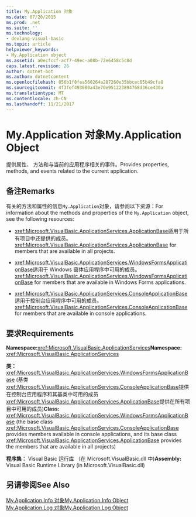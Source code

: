 ```yaml
---
title: My.Application 对象
ms.date: 07/20/2015
ms.prod: .net
ms.suite: ''
ms.technology:
- devlang-visual-basic
ms.topic: article
helpviewer_keywords:
- My.Application object
ms.assetid: a0ecfccf-acf7-49ec-a08b-72e6458c5c8d
caps.latest.revision: 26
author: dotnet-bot
ms.author: dotnetcontent
ms.openlocfilehash: 856b1f8fea560264a287260e35bbcec65b49cfa8
ms.sourcegitcommit: 4f3fef493080a43e70e951223894768d36ce430a
ms.translationtype: MT
ms.contentlocale: zh-CN
ms.lasthandoff: 11/21/2017
---
```

# <a name="myapplication-object"></a><span data-ttu-id="75ad5-102">My.Application 对象</span><span class="sxs-lookup"><span data-stu-id="75ad5-102">My.Application Object</span></span>
<span data-ttu-id="75ad5-103">提供属性、 方法和与当前的应用程序相关的事件。</span><span class="sxs-lookup"><span data-stu-id="75ad5-103">Provides properties, methods, and events related to the current application.</span></span>  
  
## <a name="remarks"></a><span data-ttu-id="75ad5-104">备注</span><span class="sxs-lookup"><span data-stu-id="75ad5-104">Remarks</span></span>  
 <span data-ttu-id="75ad5-105">有关的方法和属性的信息`My.Application`对象，请参阅以下资源：</span><span class="sxs-lookup"><span data-stu-id="75ad5-105">For information about the methods and properties of the `My.Application` object, see the following resources:</span></span>  
  
-   <span data-ttu-id="75ad5-106"><xref:Microsoft.VisualBasic.ApplicationServices.ApplicationBase>适用于所有项目中还提供的成员。</span><span class="sxs-lookup"><span data-stu-id="75ad5-106"><xref:Microsoft.VisualBasic.ApplicationServices.ApplicationBase> for members that are available in all projects.</span></span>  
  
-   <span data-ttu-id="75ad5-107"><xref:Microsoft.VisualBasic.ApplicationServices.WindowsFormsApplicationBase>适用于 Windows 窗体应用程序中可用的成员。</span><span class="sxs-lookup"><span data-stu-id="75ad5-107"><xref:Microsoft.VisualBasic.ApplicationServices.WindowsFormsApplicationBase> for members that are available in Windows Forms applications.</span></span>  
  
-   <span data-ttu-id="75ad5-108"><xref:Microsoft.VisualBasic.ApplicationServices.ConsoleApplicationBase>适用于控制台应用程序中可用的成员。</span><span class="sxs-lookup"><span data-stu-id="75ad5-108"><xref:Microsoft.VisualBasic.ApplicationServices.ConsoleApplicationBase> for members that are available in console applications.</span></span>  
  
## <a name="requirements"></a><span data-ttu-id="75ad5-109">要求</span><span class="sxs-lookup"><span data-stu-id="75ad5-109">Requirements</span></span>  
 <span data-ttu-id="75ad5-110">**Namespace:**<xref:Microsoft.VisualBasic.ApplicationServices></span><span class="sxs-lookup"><span data-stu-id="75ad5-110">**Namespace:** <xref:Microsoft.VisualBasic.ApplicationServices></span></span>  
  
 <span data-ttu-id="75ad5-111">**类：** <xref:Microsoft.VisualBasic.ApplicationServices.WindowsFormsApplicationBase> (基类<xref:Microsoft.VisualBasic.ApplicationServices.ConsoleApplicationBase>提供在控制台应用程序和其基类中可用的成员<xref:Microsoft.VisualBasic.ApplicationServices.ApplicationBase>提供在所有项目中可用的成员)</span><span class="sxs-lookup"><span data-stu-id="75ad5-111">**Class:** <xref:Microsoft.VisualBasic.ApplicationServices.WindowsFormsApplicationBase> (the base class <xref:Microsoft.VisualBasic.ApplicationServices.ConsoleApplicationBase> provides members available in console applications, and its base class <xref:Microsoft.VisualBasic.ApplicationServices.ApplicationBase> provides the members that are available in all projects)</span></span>  
  
 <span data-ttu-id="75ad5-112">**程序集：** Visual Basic 运行库 （在 Microsoft.VisualBasic.dll 中)</span><span class="sxs-lookup"><span data-stu-id="75ad5-112">**Assembly:** Visual Basic Runtime Library (in Microsoft.VisualBasic.dll)</span></span>  
  
## <a name="see-also"></a><span data-ttu-id="75ad5-113">另请参阅</span><span class="sxs-lookup"><span data-stu-id="75ad5-113">See Also</span></span>  
 [<span data-ttu-id="75ad5-114">My.Application.Info 对象</span><span class="sxs-lookup"><span data-stu-id="75ad5-114">My.Application.Info Object</span></span>](../../../visual-basic/language-reference/objects/my-application-info-object.md)  
 [<span data-ttu-id="75ad5-115">My.Application.Log 对象</span><span class="sxs-lookup"><span data-stu-id="75ad5-115">My.Application.Log Object</span></span>](../../../visual-basic/language-reference/objects/my-application-log-object.md)
